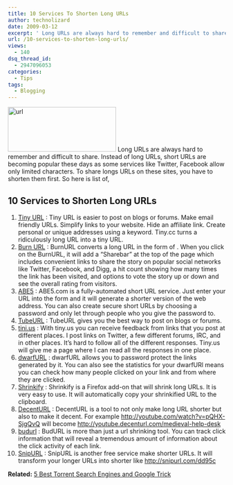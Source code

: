 ```yaml
---
title: 10 Services To Shorten Long URLs
author: technolizard
date: 2009-03-12
excerpt: ' Long URLs are always hard to remember and difficult to share. Instead of long URLs, short URLs are becoming popular these days as some services like Twitter, Facebook allow only limited characters. To share longs URLs on these sites, you have to shorten them first. So here is list of 10 Services to Shorten Long URLs.'
url: /10-services-to-shorten-long-urls/
views:
  - 140
dsq_thread_id:
  - 2947096053
categories:
  - Tips
tags:
  - Blogging
---
```

[<img class="size-full wp-image-4729 alignright" src="http://cdn.devilsworkshop.org/files/2009/03/url.png" alt="url" width="250" height="103" />][1] Long URLs are always hard to remember and difficult to share. Instead of long URLs, short URLs are becoming popular these days as some services like Twitter, Facebook allow only limited characters. To share longs URLs on these sites, you have to shorten them first. So here is list of,

## 10 Services to Shorten Long URLs

  1. <a href="http://www.tiny.cc/" onclick="_gaq.push(['_trackEvent', 'outbound-article', 'http://www.tiny.cc/', 'Tiny URL']);" >Tiny URL</a> : Tiny URL is easier to post on blogs or forums. Make email friendly URLs. Simplify links to your website. Hide an affiliate link. Create personal or unique addresses using a keyword. Tiny.cc turns a ridiculously long URL into a tiny URL.
  2. <a href="http://burnurl.com/" onclick="_gaq.push(['_trackEvent', 'outbound-article', 'http://burnurl.com/', 'Burn URL']);" >Burn URL</a> : BurnURL converts a long URL in the form of . When you click on the BurnURL, it will add a &#8220;Sharebar&#8221; at the top of the page which includes convenient links to share the story on popular social networks like Twitter, Facebook, and Digg, a hit count showing how many times the link has been visited, and options to vote the story up or down and see the overall rating from visitors.
  3. <a href="http://abe5.com/" onclick="_gaq.push(['_trackEvent', 'outbound-article', 'http://abe5.com/', 'ABE5']);" >ABE5</a> : ABE5.com is a fully-automated short URL service. Just enter your URL into the form and it will generate a shorter version of the web address. You can also create secure short URLs by choosing a password and only let through people who you give the password to.
  4. <a href="http://tubeurl.com/" onclick="_gaq.push(['_trackEvent', 'outbound-article', 'http://tubeurl.com/', 'TubeURL']);" >TubeURL</a> : TubeURL gives you the best way to post on blogs or forums.
  5. <a href="http://tini.us/" onclick="_gaq.push(['_trackEvent', 'outbound-article', 'http://tini.us/', 'tini.us']);" >tini.us</a> : With tiny.us you can receive feedback from links that you post at different places. I post links on Twitter, a few different forums, IRC, and in other places. It&#8217;s hard to follow all of the different responses. Tiny.us will give me a page where I can read all the responses in one place.
  6. <a href="http://www.dwarfurl.com/" onclick="_gaq.push(['_trackEvent', 'outbound-article', 'http://www.dwarfurl.com/', 'dwarfURL']);" >dwarfURL</a> : dwarfURL allows you to password protect the links generated by it. You can also see the statistics for your dwarfURl means you can check how many people clicked on your link and from where they are clicked.
  7. <a href="http://shrinkify.com/firefox" onclick="_gaq.push(['_trackEvent', 'outbound-article', 'http://shrinkify.com/firefox', 'Shrinkify']);" >Shrinkify</a> : Shrinkify is a Firefox add-on that will shrink long URLs. It is very easy to use. It will automatically copy your shrinkified URL to the clipboard.
  8. <a href="http://decenturl.com/" onclick="_gaq.push(['_trackEvent', 'outbound-article', 'http://decenturl.com/', 'DecentURL']);" >DecentURL</a> : DecentURL is a tool to not only make long URL shorter but also to make it decent. For example http://youtube.com/watch?v=pQHX-SjgQvQ will become http://youtube.decenturl.com/medieval-help-desk
  9. <a href="http://budurl.com/" onclick="_gaq.push(['_trackEvent', 'outbound-article', 'http://budurl.com/', 'budurl']);" >budurl</a> : BudURL is more than just a url shrinking tool. You can track click information that will reveal a tremendous amount of information about the click activity of each link.
 10. <a href="http://www.snipurl.com/" onclick="_gaq.push(['_trackEvent', 'outbound-article', 'http://www.snipurl.com/', 'SnipURL']);" >SnipURL</a> : SnipURL is another free service make shorter URLs. It will transform your longer URLs into shorter like http://snipurl.com/dd95c

**Related:** [5 Best Torrent Search Engines and Google Trick][2]

 [1]: http://cdn.devilsworkshop.org/files/2009/03/url.png
 [2]: http://devilsworkshop.org/5-best-torrent-search-engines-google-trick-for-torrent-search/
